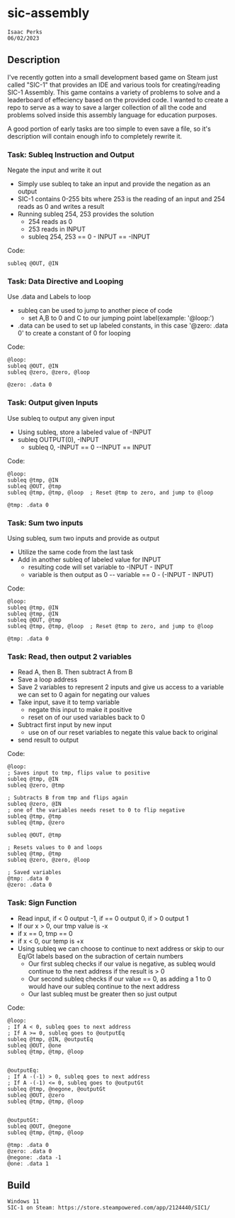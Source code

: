 # sic-assembly
    Isaac Perks
    06/02/2023

## Description
I've recently gotten into a small development based game on Steam just called "SIC-1" that provides an IDE and various tools for creating/reading SIC-1 Assembly. This game contains a variety of problems to solve and a leaderboard of effeciency based on the provided code. I wanted to create a repo to serve as a way to save a larger collection of all the code and problems solved inside this assembly language for education purposes. 

A good portion of early tasks are too simple to even save a file, so it's description will contain enough info to completely rewrite it.
### Task: Subleq Instruction and Output
Negate the input and write it out
- Simply use subleq to take an input and provide the negation as an output
- SIC-1 contains 0-255 bits where 253 is the reading of an input and 254 reads as 0 and writes a result
- Running subleq 254, 253 provides the solution
    - 254 reads as 0
    - 253 reads in INPUT
    - subleq 254, 253 == 0 - INPUT == -INPUT

Code:

    subleq @OUT, @IN

### Task: Data Directive and Looping
Use .data and Labels to loop
- subleq can be used to jump to another piece of code
    - set A,B to 0 and C to our jumping point label(example: '@loop:')
- .data can be used to set up labeled constants, in this case '@zero: .data 0' to create a constant of 0 for looping

Code:

    @loop:
    subleq @OUT, @IN
    subleq @zero, @zero, @loop

    @zero: .data 0

### Task: Output given Inputs
Use subleq to output any given input
- Using subleq, store a labeled value of -INPUT
- subleq OUTPUT(0), -INPUT
    - subleq 0, -INPUT == 0 --INPUT == INPUT

Code:

    @loop:
    subleq @tmp, @IN
    subleq @OUT, @tmp
    subleq @tmp, @tmp, @loop  ; Reset @tmp to zero, and jump to @loop

    @tmp: .data 0

### Task: Sum two inputs
Using subleq, sum two inputs and provide as output
- Utilize the same code from the last task
- Add in another subleq of labeled value for INPUT
    - resulting code will set variable to -INPUT - INPUT
    - variable is then output as 0 -- variable == 0 - (-INPUT - INPUT)

Code:

    @loop:
    subleq @tmp, @IN
    subleq @tmp, @IN
    subleq @OUT, @tmp
    subleq @tmp, @tmp, @loop  ; Reset @tmp to zero, and jump to @loop

    @tmp: .data 0

### Task: Read, then output 2 variables
- Read A, then B. Then subtract A from B
- Save a loop address
- Save 2 variables to represent 2 inputs and give us access to a variable we can set to 0 again for negating our values
- Take input, save it to temp variable
    - negate this input to make it positive
    - reset on of our used variables back to 0
- Subtract first input by new input
    - use on of our reset variables to negate this value back to original
- send result to output 

Code: 

    @loop:
    ; Saves input to tmp, flips value to positive
    subleq @tmp, @IN
    subleq @zero, @tmp

    ; Subtracts B from tmp and flips again
    subleq @zero, @IN
    ; one of the variables needs reset to 0 to flip negative
    subleq @tmp, @tmp
    subleq @tmp, @zero

    subleq @OUT, @tmp

    ; Resets values to 0 and loops
    subleq @tmp, @tmp
    subleq @zero, @zero, @loop

    ; Saved variables
    @tmp: .data 0
    @zero: .data 0

### Task: Sign Function
- Read input, if < 0 output -1, if == 0 output 0, if > 0 output 1
- If our x > 0, our tmp value is -x
- if x == 0, tmp == 0
- if x < 0, our temp is +x
- Using subleq we can choose to continue to next address or skip to our Eq/Gt labels based on the subraction of certain numbers
    - Our first subleq checks if our value is negative, as subleq would continue to the next address if the result is > 0
    - Our second subleq checks if our value == 0, as adding a 1 to 0 would have our subleq continue to the next address
    - Our last subleq must be greater then so just output

Code: 

    @loop:
    ; If A < 0, subleq goes to next address
    ; If A >= 0, subleq goes to @outputEq
    subleq @tmp, @IN, @outputEq
    subleq @OUT, @one
    subleq @tmp, @tmp, @loop


    @outputEq:
    ; If A -(-1) > 0, subleq goes to next address
    ; If A -(-1) <= 0, subleq goes to @outputGt
    subleq @tmp, @negone, @outputGt
    subleq @OUT, @zero
    subleq @tmp, @tmp, @loop


    @outputGt:
    subleq @OUT, @negone
    subleq @tmp, @tmp, @loop

    @tmp: .data 0
    @zero: .data 0
    @negone: .data -1
    @one: .data 1

## Build
    Windows 11
    SIC-1 on Steam: https://store.steampowered.com/app/2124440/SIC1/
